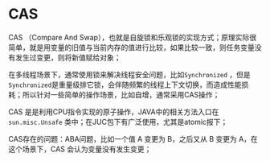 # CAS

CAS （Compare And Swap），也就是自旋锁和乐观锁的实现方式；原理实际很简单，就是用变量的旧值与当前内存的值进行比较，如果比较一致，则任务变量没有发生过变更，则将新值赋给对象；

在多线程场景下，通常使用锁来解决线程安全问题，比如`Synchronized`  ，但是`Synchronized`是重量级排它锁，会伴随频繁的线程上下文切换，而造成性能损耗；所以针对一些简单的操作场景，比如自增，通常采用CAS操作；

CAS 是是利用CPU指令实现的原子操作，JAVA中的相关方法入口在 `sun.misc.Unsafe` 类中；在JUC包下有广泛使用，尤其是atomic报下；

CAS存在的问题：ABA问题，比如一个值 A 变更为 B，之后又从 B 变更为 A，在这个场景下，CAS 会认为变量没有发生变更；

